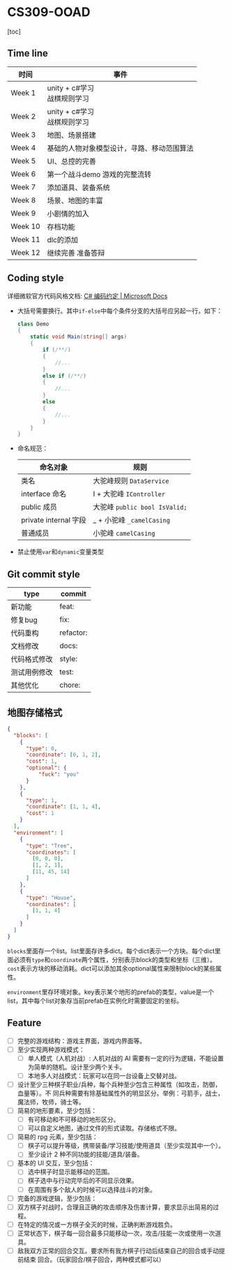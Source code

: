 # CS309-OOAD

[toc]

## Time line

| 时间    | 事件                                       |
| ------- | ------------------------------------------ |
| Week 1  | unity + c#学习<br />战棋规则学习           |
| Week 2  | unity + c#学习<br />战棋规则学习           |
| Week 3  | 地图、场景搭建                             |
| Week 4  | 基础的人物对象模型设计，寻路、移动范围算法 |
| Week 5  | UI、总控的完善                             |
| Week 6  | 第一个战斗demo 游戏的完整流转              |
| Week 7  | 添加道具、装备系统                         |
| Week 8  | 场景、地图的丰富                           |
| Week 9  | 小剧情的加入                               |
| Week 10 | 存档功能                                   |
| Week 11 | dlc的添加                                  |
| Week 12 | 继续完善 准备答辩                          |



## Coding style

详细微软官方代码风格文档: [C# 编码约定 | Microsoft Docs](https://docs.microsoft.com/zh-cn/dotnet/csharp/fundamentals/coding-style/coding-conventions)

- 大括号需要换行。其中`if-else`中每个条件分支的大括号应另起一行，如下：

  ```c#
  class Demo
  {
      static void Main(string[] args)
      {
          if (/**/)
          {
              //...
          }
          else if (/**/)
          {
              //...
          }
          else
          {
              //...
          }
      }
  }
  ```

- 命名规范：

  | 命名对象              | 规则                          |
  | --------------------- | ----------------------------- |
  | 类名                  | 大驼峰规则 `DataService`      |
  | interface 命名        | I + 大驼峰 `IController`      |
  | public 成员           | 大驼峰 `public bool IsValid;` |
  | private internal 字段 | _ + 小驼峰 `_camelCasing`     |
  | 普通成员              | 小驼峰 `camelCasing`          |

- 禁止使用`var`和`dynamic`变量类型

## Git commit style

| type         | commit    |
| ------------ | --------- |
| 新功能       | feat:     |
| 修复bug      | fix:      |
| 代码重构     | refactor: |
| 文档修改     | docs:     |
| 代码格式修改 | style:    |
| 测试用例修改 | test:     |
| 其他优化     | chore:    |

## 地图存储格式

```json
{
  "blocks": [
    {
      "type": 0,
      "coordinate": [0, 1, 2], 
      "cost": 1,
      "optional": {
          "fuck": "you"
      }
    },
    {
      "type": 1,
      "coordinate": [1, 1, 4],
      "cost": 1
    }
  ],
  "environment": [
    {
      "type": "Tree",
      "coordinates": [
        [0, 0, 0],
        [1, 2, 1],
        [11, 45, 14]
      ]
    },
    {
      "type": "House",
      "coordinates": [
        [1, 1, 4]
      ]
    }
  ]
}
```

`blocks`里面存一个list。list里面存许多dict。每个dict表示一个方块。每个dict里面必须有`type`和`coordinate`两个属性，分别表示block的类型和坐标（三维）。`cost`表示方块的移动消耗。dict可以添加其余optional属性来限制block的某些属性。

`environment`里存环境对象。key表示某个地形的prefab的类型，value是一个list，其中每个list对象存当前prefab在实例化时需要固定的坐标。



## Feature

- [ ] 完整的游戏结构：游戏主界面，游戏内界面等。
- [ ] 至少实现两种游戏模式：
  - [ ] 单人模式（人机对战）: 人机对战的 AI 需要有一定的行为逻辑，不能设置为简单的随机。设计至少两个关卡。
  - [ ] 本地多人对战模式：玩家可以在同一台设备上交替对战。
- [ ] 设计至少三种棋子职业/兵种，每个兵种至少包含三种属性（如攻击，防御，血量等）。不 同兵种需要有除基础属性外的明显区分。举例：弓箭手，战士，魔法师，牧师，骑士等。
- [ ] 简易的地形要素，至少包括：
  - [ ] 有可移动和不可移动的地形区分。
  - [ ] 可以自定义地图，通过文件的形式读取。存储格式不限。
- [ ] 简易的 rpg 元素，至少包括：
  - [ ] 棋子可以提升等级，携带装备/学习技能/使用道具（至少实现其中一个）。
  - [ ] 至少设计 2 种不同功能的技能/道具/装备。
- [ ] 基本的 UI 交互，至少包括：
  - [ ] 选中棋子时显示能移动的范围。
  - [ ] 棋子选中与行动完毕后的不同显示效果。
  - [ ] 在周围有多个敌人的时候可以选择战斗的对象。
- [ ]  完备的游戏逻辑，至少包括：
  - [ ] 双方棋子对战时，合理且正确的攻击顺序及伤害计算，要求显示出简易的过程。
  - [ ] 在特定的情况或一方棋子全灭的时候，正确判断游戏胜负。
  - [ ] 正常状态下，棋子每一回合最多只能移动一次，攻击/技能一次或使用一次道具。
  - [ ] 敌我双方正常的回合交互。要求所有我方棋子行动后结束自己的回合或手动提前结束 回合。（玩家回合/棋子回合，两种模式都可以）
